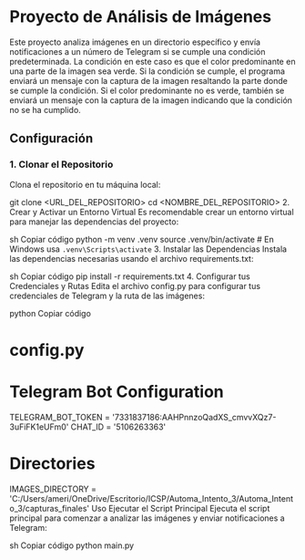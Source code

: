 # Proyecto de Análisis de Imágenes

Este proyecto analiza imágenes en un directorio específico y envía notificaciones a un número de Telegram si se cumple una condición predeterminada. La condición en este caso es que el color predominante en una parte de la imagen sea verde. Si la condición se cumple, el programa enviará un mensaje con la captura de la imagen resaltando la parte donde se cumple la condición. Si el color predominante no es verde, también se enviará un mensaje con la captura de la imagen indicando que la condición no se ha cumplido.

## Configuración

### 1. Clonar el Repositorio

Clona el repositorio en tu máquina local:


git clone <URL_DEL_REPOSITORIO>
cd <NOMBRE_DEL_REPOSITORIO>
2. Crear y Activar un Entorno Virtual
Es recomendable crear un entorno virtual para manejar las dependencias del proyecto:

sh
Copiar código
python -m venv .venv
source .venv/bin/activate  # En Windows usa `.venv\Scripts\activate`
3. Instalar las Dependencias
Instala las dependencias necesarias usando el archivo requirements.txt:

sh
Copiar código
pip install -r requirements.txt
4. Configurar tus Credenciales y Rutas
Edita el archivo config.py para configurar tus credenciales de Telegram y la ruta de las imágenes:

python
Copiar código
# config.py

# Telegram Bot Configuration
TELEGRAM_BOT_TOKEN = '7331837186:AAHPnnzoQadXS_cmvvXQz7-3uFiFK1eUFm0'
CHAT_ID = '5106263363'

# Directories
IMAGES_DIRECTORY = 'C:/Users/ameri/OneDrive/Escritorio/ICSP/Automa_Intento_3/Automa_Intento_3/capturas_finales'
Uso
Ejecutar el Script Principal
Ejecuta el script principal para comenzar a analizar las imágenes y enviar notificaciones a Telegram:

sh
Copiar código
python main.py
